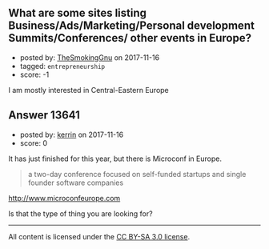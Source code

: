 ## What are some sites listing Business/Ads/Marketing/Personal development Summits/Conferences/ other events in Europe?

- posted by: [TheSmokingGnu](https://stackexchange.com/users/10046081/thesmokinggnu) on 2017-11-16
- tagged: `entrepreneurship`
- score: -1

<p>I am mostly interested in Central-Eastern Europe</p>



## Answer 13641

- posted by: [kerrin](https://stackexchange.com/users/1621372/kerrin) on 2017-11-16
- score: 0

<p>It has just finished for this year, but there is Microconf in Europe.</p>

<blockquote>
  <p>a two-day conference focused on self-funded startups and single founder software companies</p>
</blockquote>

<p><a href="http://www.microconfeurope.com" rel="nofollow noreferrer">http://www.microconfeurope.com</a></p>

<p>Is that the type of thing you are looking for?</p>




---

All content is licensed under the [CC BY-SA 3.0 license](https://creativecommons.org/licenses/by-sa/3.0/).
